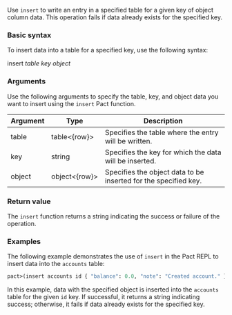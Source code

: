 Use `insert` to write an entry in a specified table for a given key of object column data. This operation fails if data already exists for the specified key.

### Basic syntax

To insert data into a table for a specified key, use the following syntax:

insert *table* *key* *object*

### Arguments

Use the following arguments to specify the table, key, and object data you want to insert using the `insert` Pact function.

| Argument | Type | Description |
| --- | --- | --- |
| table | table<{row}> | Specifies the table where the entry will be written. |
| key | string | Specifies the key for which the data will be inserted. |
| object | object<{row}> | Specifies the object data to be inserted for the specified key. |

### Return value

The `insert` function returns a string indicating the success or failure of the operation.

### Examples

The following example demonstrates the use of `insert` in the Pact REPL to insert data into the `accounts` table:

```lisp
pact>(insert accounts id { "balance": 0.0, "note": "Created account." })
```

In this example, data with the specified object is inserted into the `accounts` table for the given `id` key. If successful, it returns a string indicating success; otherwise, it fails if data already exists for the specified key.
